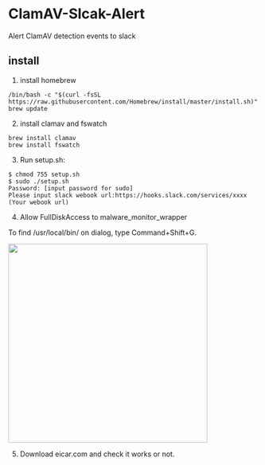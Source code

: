 # ClamAV-Slcak-Alert
Alert ClamAV detection events to slack

## install

1. install homebrew

```
/bin/bash -c "$(curl -fsSL https://raw.githubusercontent.com/Homebrew/install/master/install.sh)"
brew update
```

2. install clamav and fswatch

```
brew install clamav
brew install fswatch
```

3. Run setup.sh:
```
$ chmod 755 setup.sh
$ sudo ./setup.sh
Password: [input password for sudo]
Please input slack webook url:https://hooks.slack.com/services/xxxx (Your webook url)
```

4. Allow FullDiskAccess to malware_monitor_wrapper

To find /usr/local/bin/ on dialog, type Command+Shift+G.

<img src="https://user-images.githubusercontent.com/7601382/78830555-1c921080-7a23-11ea-85c6-fabcc0e6c21c.png" width=400>


5. Download eicar.com and check it works or not.

